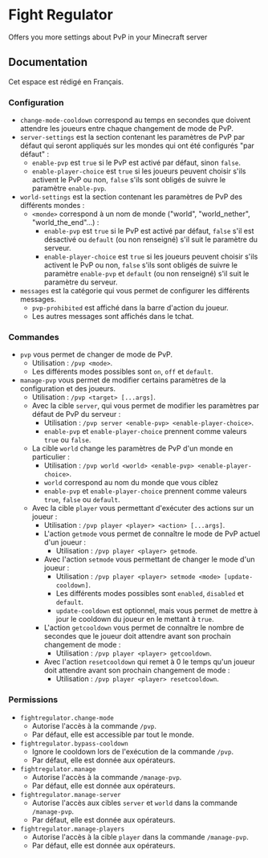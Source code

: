 # Fight Regulator
Offers you more settings about PvP in your Minecraft server

## Documentation
Cet espace est rédigé en Français.

### Configuration
- `change-mode-cooldown` correspond au temps en secondes que doivent attendre les joueurs entre chaque changement de mode de PvP.
- `server-settings` est la section contenant les paramètres de PvP par défaut qui seront appliqués sur les mondes qui ont été configurés "par défaut" :
  - `enable-pvp` est `true` si le PvP est activé par défaut, sinon `false`.
  - `enable-player-choice` est `true` si les joueurs peuvent choisir s'ils activent le PvP ou non, `false` s'ils sont obligés de suivre le paramètre `enable-pvp`.
- `world-settings` est la section contenant les paramètres de PvP des différents mondes :
  - `<monde>` correspond à un nom de monde ("world", "world_nether", "world_the_end"...) :
    - `enable-pvp` est `true` si le PvP est activé par défaut, `false` s'il est désactivé ou `default` (ou non renseigné) s'il suit le paramètre du serveur.
    - `enable-player-choice` est `true` si les joueurs peuvent choisir s'ils activent le PvP ou non, `false` s'ils sont obligés de suivre le paramètre `enable-pvp` et `default` (ou non renseigné) s'il suit le paramètre du serveur.
- `messages` est la catégorie qui vous permet de configurer les différents messages.
  - `pvp-prohibited` est affiché dans la barre d'action du joueur.
  - Les autres messages sont affichés dans le tchat.

### Commandes
- `pvp` vous permet de changer de mode de PvP.
  - Utilisation : `/pvp <mode>`.
  - Les différents modes possibles sont `on`, `off` et `default`.
- `manage-pvp` vous permet de modifier certains paramètres de la configuration et des joueurs.
    - Utilisation : `/pvp <target> [...args]`.
    - Avec la cible `server`, qui vous permet de modifier les paramètres par défaut de PvP du serveur :
      - Utilisation : `/pvp server <enable-pvp> <enable-player-choice>`.
      - `enable-pvp` et `enable-player-choice` prennent comme valeurs `true` ou `false`.
    - La cible `world` change les paramètres de PvP d'un monde en particulier :
      - Utilisation : `/pvp world <world> <enable-pvp> <enable-player-choice>`.
      - `world` correspond au nom du monde que vous ciblez
      - `enable-pvp` et `enable-player-choice` prennent comme valeurs `true`, `false` ou `default`.
    - Avec la cible `player` vous permettant d'exécuter des actions sur un joueur :
      - Utilisation : `/pvp player <player> <action> [...args]`.
      - L'action `getmode` vous permet de connaître le mode de PvP actuel d'un joueur :
        - Utilisation : `/pvp player <player> getmode`.
      - Avec l'action `setmode` vous permettant de changer le mode d'un joueur :
        - Utilisation : `/pvp player <player> setmode <mode> [update-cooldown]`.
        - Les différents modes possibles sont `enabled`, `disabled` et `default`.
        - `update-cooldown` est optionnel, mais vous permet de mettre à jour le cooldown du joueur en le mettant à `true`.
      - L'action `getcooldown` vous permet de connaître le nombre de secondes que le joueur doit attendre avant son prochain changement de mode :
        - Utilisation : `/pvp player <player> getcooldown`.
      - Avec l'action `resetcooldown` qui remet à 0 le temps qu'un joueur doit attendre avant son prochain changement de mode :
        - Utilisation : `/pvp player <player> resetcooldown`.

### Permissions
- `fightregulator.change-mode`
  - Autorise l'accès à la commande `/pvp`.
  - Par défaut, elle est accessible par tout le monde.
- `fightregulator.bypass-cooldown`
  - Ignore le cooldown lors de l'exécution de la commande `/pvp`.
  - Par défaut, elle est donnée aux opérateurs.
- `fightregulator.manage`
  - Autorise l'accès à la commande `/manage-pvp`.
  - Par défaut, elle est donnée aux opérateurs.
- `fightregulator.manage-server`
  - Autorise l'accès aux cibles `server` et `world` dans la commande `/manage-pvp`.
  - Par défaut, elle est donnée aux opérateurs.
- `fightregulator.manage-players`
    - Autorise l'accès à la cible `player` dans la commande `/manage-pvp`.
    - Par défaut, elle est donnée aux opérateurs.
